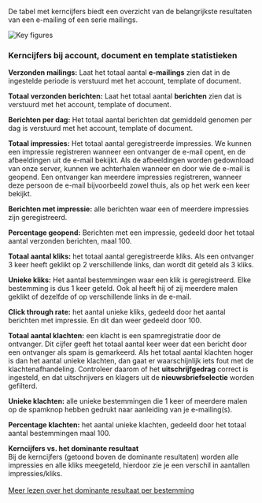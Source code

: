De tabel met kerncijfers biedt een overzicht van de belangrijkste
resultaten van een e-mailing of een serie mailings.

![Key figures](key_figures.png)

### Kerncijfers bij account, document en template statistieken

**Verzonden mailings:** Laat het totaal aantal **e-mailings** zien dat
in de ingestelde periode is verstuurd met het account, template of
document.

**Totaal verzonden berichten:** Laat het totaal
aantal **berichten** zien dat is verstuurd met het account, template of
document.

**Berichten per dag:** Het totaal aantal berichten dat gemiddeld genomen
per dag is verstuurd met het account, template of document.

**Totaal impressies:** Het totaal aantal geregistreerde impressies. We
kunnen een impressie registreren wanneer een ontvanger de e-mail opent,
en de afbeeldingen uit de e-mail bekijkt. Als de afbeeldingen worden
gedownload van onze server, kunnen we achterhalen wanneer en door wie de
e-mail is geopend. Een ontvanger kan meerdere impressies registreren,
wanneer deze persoon de e-mail bijvoorbeeld zowel thuis, als op het werk
een keer bekijkt.

**Berichten met impressie:** alle berichten waar een of meerdere
impressies zijn geregistreerd.

**Percentage geopend:** Berichten met een impressie, gedeeld door het
totaal aantal verzonden berichten, maal 100.

**Totaal aantal kliks:** het totaal aantal geregistreerde kliks. Als een
ontvanger 3 keer heeft geklikt op 2 verschillende links, dan wordt dit
geteld als 3 kliks.

**Unieke kliks:** Het aantal bestemmingen waar een klik is
geregistreerd. Elke bestemming is dus 1 keer geteld. Ook al heeft hij of
zij meerdere malen geklikt of dezelfde of op verschillende links in de
e-mail.

**Click through rate:** het aantal unieke kliks, gedeeld door het aantal
berichten met impressie. En dit dan weer gedeeld door 100.

**Totaal aantal klachten:** een klacht is een spamregistratie door de
ontvanger. Dit cijfer geeft het totaal aantal keer weer dat een bericht
door een ontvanger als spam is gemarkeerd. Als het totaal aantal
klachten hoger is dan het aantal unieke klachten, dan gaat er
waarschijnlijk iets fout met de klachtenafhandeling. Controleer daarom
of het **uitschrijfgedrag** correct is ingesteld, en dat uitschrijvers
en klagers uit de **nieuwsbriefselectie** worden gefilterd.  

**Unieke klachten:** alle unieke bestemmingen die 1 keer of meerdere
malen op de spamknop hebben gedrukt naar aanleiding van je e-mailing(s).

**Percentage klachten:** het aantal unieke klachten, gedeeld door het
totaal aantal bestemmingen maal 100.

**Kerncijfers vs. het dominante resultaat**\
 Bij de kerncijfers (getoond boven de dominante resultaten) worden alle
impressies en alle kliks meegeteld, hierdoor zie je een verschil in
aantallen impressies/kliks. \
[\
 Meer lezen over het dominante resultaat per
bestemming](http://www.copernica.com/nl/ondersteuning/het-dominante-resultaat-van-een-bestemming)
